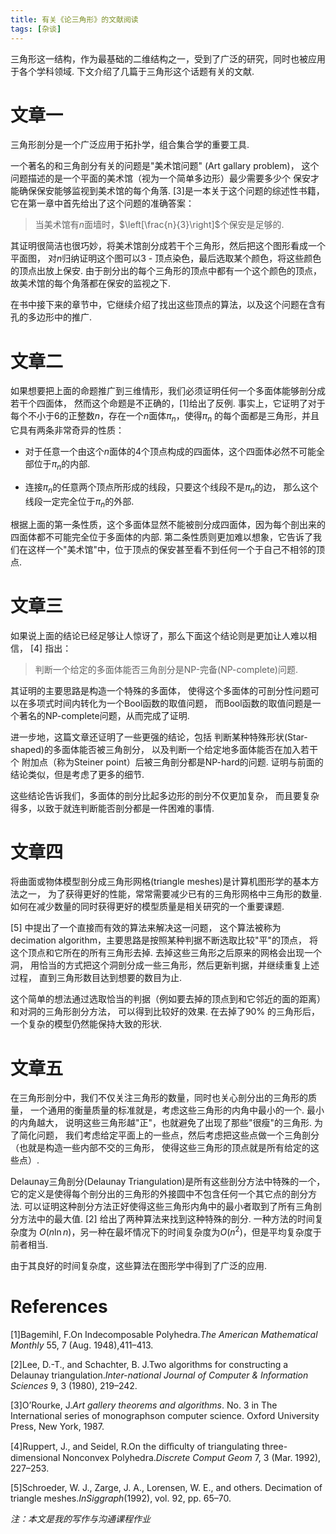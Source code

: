 ```yaml
---
title: 有关《论三角形》的文献阅读
tags: [杂谈]
---
```


三角形这一结构，作为最基础的二维结构之一，受到了广泛的研究，同时也被应用于各个学科领域.
下文介绍了几篇于三角形这个话题有关的文献.

文章一
======

三角形剖分是一个广泛应用于拓扑学，组合集合学的重要工具.

一个著名的和三角剖分有关的问题是"美术馆问题" (Art gallary problem)，
这个问题描述的是一个平面的美术馆（视为一个简单多边形）最少需要多少个
保安才能确保保安能够监视到美术馆的每个角落.
[3]是一本关于这个问题的综述性书籍，
它在第一章中首先给出了这个问题的准确答案：

> 当美术馆有$n$面墙时，$\left[\frac{n}{3}\right]$个保安是足够的.

其证明很简洁也很巧妙，将美术馆剖分成若干个三角形，然后把这个图形看成一个平面图，
对$n$归纳证明这个图可以3 -
顶点染色，最后选取某个颜色，将这些颜色的顶点出放上保安.
由于剖分出的每个三角形的顶点中都有一个这个颜色的顶点，
故美术馆的每个角落都在保安的监视之下.

在书中接下来的章节中，它继续介绍了找出这些顶点的算法，以及这个问题在含有孔的多边形中的推广.

文章二
======

如果想要把上面的命题推广到三维情形，我们必须证明任何一个多面体能够剖分成若干个四面体，
然而这个命题是不正确的，[1]给出了反例.
事实上，它证明了对于每个不小于6的正整数$n$，存在一个$n$面体$\pi_n$，使得$\pi_n$
的每个面都是三角形，并且它具有两条非常奇异的性质：

-   对于任意一个由这个$n$面体的4个顶点构成的四面体，这个四面体必然不可能全部位于$\pi_n$的内部.

-   连接$\pi_n$的任意两个顶点所形成的线段，只要这个线段不是$\pi_n$的边，
    那么这个线段一定完全位于$\pi_n$的外部.

根据上面的第一条性质，这个多面体显然不能被剖分成四面体，因为每个剖出来的四面体都不可能完全位于多面体的内部.
第二条性质则更加难以想象，它告诉了我们在这样一个"美术馆"中，位于顶点的保安甚至看不到任何一个于自己不相邻的顶点.

文章三
======

如果说上面的结论已经足够让人惊讶了，那么下面这个结论则是更加让人难以相信，
[4] 指出：

> 判断一个给定的多面体能否三角剖分是NP-完备(NP-complete)问题.

其证明的主要思路是构造一个特殊的多面体，
使得这个多面体的可剖分性问题可以在多项式时间内转化为一个Bool函数的取值问题，
而Bool函数的取值问题是一个著名的NP-complete问题，从而完成了证明.

进一步地，这篇文章还证明了一些更强的结论，包括
判断某种特殊形状(Star-shaped)的多面体能否被三角剖分，
以及判断一个给定地多面体能否在加入若干个 附加点（称为Steiner
point）后被三角剖分都是NP-hard的问题.
证明与前面的结论类似，但是考虑了更多的细节.

这些结论告诉我们，多面体的剖分比起多边形的剖分不仅更加复杂，
而且要复杂得多，以致于就连判断能否剖分都是一件困难的事情.

文章四
======

将曲面或物体模型剖分成三角形网格(triangle
meshes)是计算机图形学的基本方法之一，
为了获得更好的性能，常常需要减少已有的三角形网格中三角形的数量.
如何在减少数量的同时获得更好的模型质量是相关研究的一个重要课题.

[5]
中提出了一个直接而有效的算法来解决这一问题， 这个算法被称为decimation
algorithm，主要思路是按照某种判据不断选取比较"平"的顶点，
将这个顶点和它所在的所有三角形去掉.
去掉这些三角形之后原来的网格会出现一个洞，
用恰当的方式把这个洞剖分成一些三角形，然后更新判据，并继续重复上述过程，
直到三角形数目达到想要的数目为止.

这个简单的想法通过选取恰当的判据（例如要去掉的顶点到和它邻近的面的距离）和对洞的三角形剖分方法，
可以得到比较好的效果. 在去掉了90%
的三角形后，一个复杂的模型仍然能保持大致的形状.

文章五
======

在三角形剖分中，我们不仅关注三角形的数量，同时也关心剖分出的三角形的质量，
一个通用的衡量质量的标准就是，考虑这些三角形的内角中最小的一个.
最小的内角越大，
说明这些三角形越"正"，也就避免了出现了那些"很瘦"的三角形. 为了简化问题，
我们考虑给定平面上的一些点，然后考虑把这些点做一个三角剖分（也就是构造一些内部不交的三角形，
使得这些三角形的顶点就是所有给定的这些点）.

Delaunay三角剖分(Delaunay Triangulation)是所有这些剖分方法中特殊的一个，
它的定义是使得每个剖分出的三角形的外接圆中不包含任何一个其它点的剖分方法.
可以证明这种剖分方法正好使得这些三角形内角中的最小者取到了所有三角剖分方法中的最大值.
[2] 给出了两种算法来找到这种特殊的剖分. 一种方法的时间复杂度为
$O(n\ln n)$，另一种在最坏情况下的时间复杂度为$O(n^2)$，但是平均复杂度于前者相当.

由于其良好的时间复杂度，这些算法在图形学中得到了广泛的应用.

# References

[1]Bagemihl, F.On Indecomposable Polyhedra.*The American Mathematical Monthly* 55, 7 (Aug. 1948),411–413.

[2]Lee, D.-T., and Schachter, B. J.Two algorithms for constructing a Delaunay triangulation.*Inter-national Journal of Computer & Information Sciences* 9, 3 (1980), 219–242.

[3]O’Rourke, J.*Art gallery theorems and algorithms*. No. 3 in The International series of monographson computer science. Oxford University Press, New York, 1987.

[4]Ruppert, J., and Seidel, R.On the diﬀiculty of triangulating three-dimensional Nonconvex Polyhedra.*Discrete Comput Geom* 7, 3 (Mar. 1992), 227–253.

[5]Schroeder, W. J., Zarge, J. A., Lorensen, W. E., and others. Decimation of triangle meshes.*InSiggraph*(1992), vol. 92, pp. 65–70.

*注：本文是我的写作与沟通课程作业*
